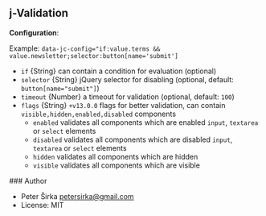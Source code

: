 ## j-Validation

__Configuration__:

Example: `data-jc-config="if:value.terms && value.newsletter;selector:button[name='submit']`

- `if` {String} can contain a condition for evaluation (optional)
- `selector` {String} jQuery selector for disabling (optional, default: `button[name="submit"]`)
- `timeout` {Number} a timeout for validation (optional, default: `100`)
- `flags` {String} `+v13.0.0` flags for better validation, can contain `visible,hidden,enabled,disabled` components
	- `enabled` validates all components which are enabled `input`, `textarea` or `select` elements
	- `disabled` validates all components which are disabled `input`, `textarea` or `select` elements
	- `hidden` validates all components which are hidden
	- `visible` validates all components which are visible

### Author

- Peter Širka <petersirka@gmail.com>
- License: MIT